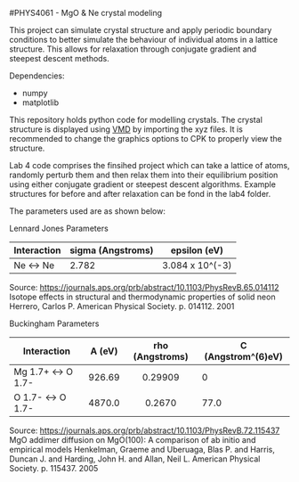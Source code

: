 #PHYS4061 - MgO & Ne crystal modeling

This project can simulate crystal structure and apply periodic boundary conditions to better simulate
the behaviour of individual atoms in a lattice structure. This allows for relaxation through conjugate gradient and steepest descent methods.


Dependencies:

* numpy
* matplotlib


This repository holds python code for modelling crystals. The crystal structure is displayed using [VMD](https://www.ks.uiuc.edu/Development/Download/download.cgi?PackageName=VMD) by importing the xyz files. It is recommended to change the graphics options to CPK to properly view the structure.

Lab 4 code comprises the finsihed project which can take a lattice of atoms, randomly perturb them and then relax them into their equilibrium position using either conjugate gradient or steepest descent algorithms. Example structures for before and after relaxation can be fond in the lab4 folder.


The parameters used are as shown below:

Lennard Jones Parameters

|Interaction        | sigma (Angstroms) |epsilon (eV)       |
| -----------       | -------------     |:-------------:    |
| Ne <-> Ne         | 2.782             | 3.084 x 10^(-3)   |


Source:
https://journals.aps.org/prb/abstract/10.1103/PhysRevB.65.014112
Isotope effects in structural and thermodynamic properties of solid neon
Herrero, Carlos P.
American Physical Society. p. 014112. 2001




Buckingham Parameters

|Interaction        | A (eV)        |rho (Angstroms) |C (Angstrom^(6)eV)|
| -----------       | ------------- |:-------------:|   ---------------|
| Mg 1.7+ <-> O 1.7-| 926.69        | 0.29909       | 0                |
| O 1.7- <-> O 1.7- | 4870.0        | 0.2670        | 77.0             |


Source:
https://journals.aps.org/prb/abstract/10.1103/PhysRevB.72.115437
MgO addimer diffusion on MgO(100): A comparison of ab initio and empirical models
Henkelman, Graeme and Uberuaga, Blas P. and Harris, Duncan J. and Harding, John H. and Allan, Neil L.
American Physical Society. p. 115437. 2005
